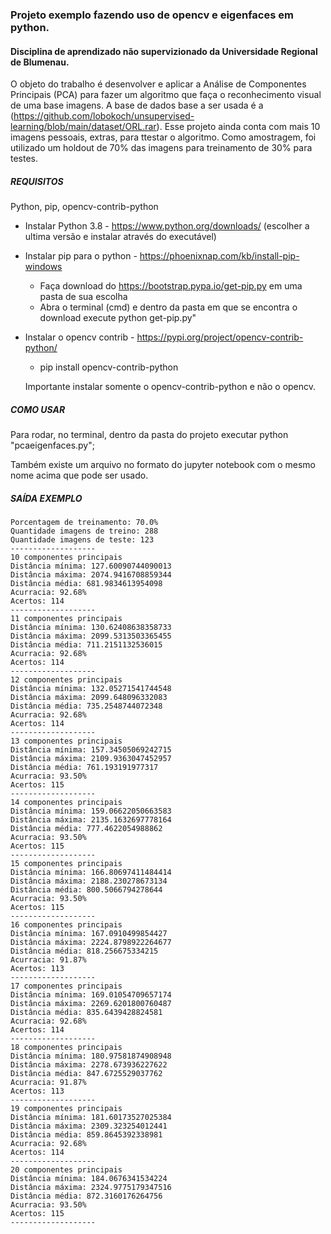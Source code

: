 ### Projeto exemplo fazendo uso de opencv e eigenfaces em python.

#### Disciplina de aprendizado não supervizionado da Universidade Regional de Blumenau.

O objeto do trabalho é desenvolver e aplicar a Análise de Componentes Principais (PCA) para fazer um algoritmo que faça o reconhecimento visual de uma base imagens.
A base de dados base a ser usada é a (https://github.com/lobokoch/unsupervised-learning/blob/main/dataset/ORL.rar).
Esse projeto ainda conta com mais 10 imagens pessoais, extras, para ttestar o algoritmo.
Como amostragem, foi utilizado um holdout de 70% das imagens para treinamento de 30% para testes.

##### REQUISITOS

Python, pip, opencv-contrib-python 

- Instalar Python 3.8 - https://www.python.org/downloads/
   (escolher a ultima versão e instalar através do executável)
   
- Instalar pip para o python - https://phoenixnap.com/kb/install-pip-windows
   - Faça download do https://bootstrap.pypa.io/get-pip.py em uma pasta de sua escolha
   - Abra o terminal (cmd) e dentro da pasta em que se encontra o download execute python get-pip.py"
   
- Instalar o opencv contrib - https://pypi.org/project/opencv-contrib-python/
   - pip install opencv-contrib-python
   
   Importante instalar somente o opencv-contrib-python e não o opencv.
 
 
 
 ##### COMO USAR
 
 Para rodar, no terminal, dentro da pasta do projeto executar python "pcaeigenfaces.py";
 
 Também existe um arquivo no formato do jupyter notebook com o mesmo nome acima que pode ser usado.
 
 ##### SAÍDA EXEMPLO
 
 ```
Porcentagem de treinamento: 70.0%
Quantidade imagens de treino: 288
Quantidade imagens de teste: 123
-------------------
10 componentes principais
Distância mínima: 127.60090744090013
Distância máxima: 2074.9416708859344
Distância média: 681.9834613954098
Acurracia: 92.68%
Acertos: 114
-------------------
11 componentes principais
Distância mínima: 130.62408638358733
Distância máxima: 2099.5313503365455
Distância média: 711.2151132536015
Acurracia: 92.68%
Acertos: 114
-------------------
12 componentes principais
Distância mínima: 132.05271541744548
Distância máxima: 2099.648096332083
Distância média: 735.2548744072348
Acurracia: 92.68%
Acertos: 114
-------------------
13 componentes principais
Distância mínima: 157.34505069242715
Distância máxima: 2109.9363047452957
Distância média: 761.193191977317
Acurracia: 93.50%
Acertos: 115
-------------------
14 componentes principais
Distância mínima: 159.06622050663583
Distância máxima: 2135.1632697778164
Distância média: 777.4622054988862
Acurracia: 93.50%
Acertos: 115
-------------------
15 componentes principais
Distância mínima: 166.80697411484414
Distância máxima: 2188.230278673134
Distância média: 800.5066794278644
Acurracia: 93.50%
Acertos: 115
-------------------
16 componentes principais
Distância mínima: 167.0910499854427
Distância máxima: 2224.8798922264677
Distância média: 818.256675334215
Acurracia: 91.87%
Acertos: 113
-------------------
17 componentes principais
Distância mínima: 169.01054709657174
Distância máxima: 2269.6201800760487
Distância média: 835.6439428824581
Acurracia: 92.68%
Acertos: 114
-------------------
18 componentes principais
Distância mínima: 180.97581874908948
Distância máxima: 2278.673936227622
Distância média: 847.6725529037762
Acurracia: 91.87%
Acertos: 113
-------------------
19 componentes principais
Distância mínima: 181.60173527025384
Distância máxima: 2309.323254012441
Distância média: 859.8645392338981
Acurracia: 92.68%
Acertos: 114
-------------------
20 componentes principais
Distância mínima: 184.0676341534224
Distância máxima: 2324.9775179347516
Distância média: 872.3160176264756
Acurracia: 93.50%
Acertos: 115
-------------------
```
